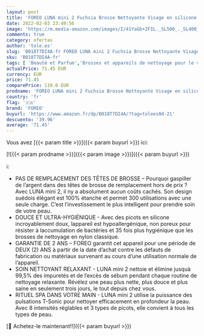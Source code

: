 ```yaml
---
layout: post
title: 'FOREO LUNA mini 2 Fuchsia Brosse Nettoyante Visage en silicone  tous types de peau  tête de brosse 3 zones  ultra-hygiénique  massage T-Sonic  8 intensités  300 utilisations/charge'
date: 2022-02-03 23:49:56
image: 'https://m.media-amazon.com/images/I/41YaGb+2FIL._SL500_._SL400_.jpg'
comments: true
category: ofertas
author: 'tole.es'
slug: 'B018T7DI4A-fr FOREO LUNA mini 2 Fuchsia Brosse Nettoyante Visage en...'
sku: 'B018T7DI4A-fr'
tags: [ 'Beauté et Parfum','Brosses et appareils de nettoyage pour le visage','Brosses nettoyantes manuelles pour le visage','Brosses, appareils et accessoires de nettoyage pour le visage','Coffrets de soins pour la peau','Nettoyants et exfoliants pour le visage','Outils de soins de la peau','Outils et accessoires','Soins pour la peau','Soins pour le visage','foreo', ]
actualPrice: 71.45 EUR
currency: EUR
price: 71.45
comparePrice: 119.0 EUR
prodname: 'FOREO LUNA mini 2 Fuchsia Brosse Nettoyante Visage en silicone  tous types de peau  tête de brosse 3 zones  ultra-hygiénique  massage T-Sonic  8 intensités  300 utilisations/charge'
country: 'fr'
flag: '🇫🇷'
brand: 'FOREO'
buyurl: 'https://www.amazon.fr/dp/B018T7DI4A/?tag=tolees0d-21'
descuento: '39.96'
average: '71.45'
---
```


Vous avez [{{< param title >}}]({{< param buyurl >}}) ici:

[![{{< param prodname >}}]({{< param image >}})]({{< param buyurl >}})

ℹ️:

- PAS DE REMPLACEMENT DES TÊTES DE BROSSE – Pourquoi gaspiller de l’argent dans des têtes de brosse de remplacement hors de prix ? Avec LUNA mini 2, il ny a absolument aucun coûts cachés. Son design suédois élégant est 100% étanche et permet 300 utilisations avec une seule charge. C’est l’investissement le plus intelligent pour prendre soin de votre peau.
- DOUCE ET ULTRA-HYGIÉNIQUE - Avec des picots en silicone incroyablement doux, lappareil est hypoallergénique, non poreux pour résister à laccumulation de bactéries et 35 fois plus hygiénique que les brosses de nettoyage en nylon classique.
- GARANTIE DE 2 ANS – FOREO garantit cet appareil pour une période de DEUX (2) ANS à partir de la date d’achat contre les défauts de fabrication ou matériaux survenant au cours d’une utilisation normale de l’appareil.
- SOIN NETTOYANT RELAXANT - LUNA mini 2 nettoie et élimine jusquà 99,5% des impuretés et de l’excès de sébum pendant chaque routine de nettoyage relaxante. Révélez une peau plus nette, plus douce et plus saine en seulement trois jours, le tout depuis chez vous.
- RITUEL SPA DANS VOTRE MAIN - LUNA mini 2 utilise la puissance des pulsations T-Sonic pour nettoyer efficacement en profondeur la peau. Avec 8 intensités réglables et 3 types de picots, elle convient à tous les types de peau.

[🛒 Achetez-le maintenant!!]({{< param buyurl >}})
